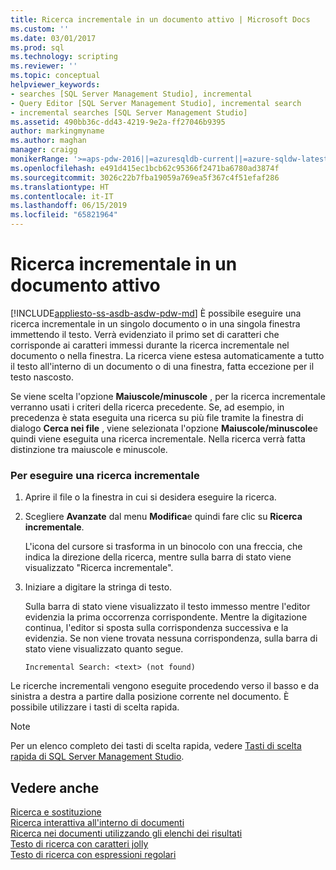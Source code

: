 ```yaml
---
title: Ricerca incrementale in un documento attivo | Microsoft Docs
ms.custom: ''
ms.date: 03/01/2017
ms.prod: sql
ms.technology: scripting
ms.reviewer: ''
ms.topic: conceptual
helpviewer_keywords:
- searches [SQL Server Management Studio], incremental
- Query Editor [SQL Server Management Studio], incremental search
- incremental searches [SQL Server Management Studio]
ms.assetid: 490bb36c-dd43-4219-9e2a-ff27046b9395
author: markingmyname
ms.author: maghan
manager: craigg
monikerRange: '>=aps-pdw-2016||=azuresqldb-current||=azure-sqldw-latest||>=sql-server-2016||=sqlallproducts-allversions||>=sql-server-linux-2017||=azuresqldb-mi-current'
ms.openlocfilehash: e491d415ec1bcb62c95366f2471ba6780ad3874f
ms.sourcegitcommit: 3026c22b7fba19059a769ea5f367c4f51efaf286
ms.translationtype: HT
ms.contentlocale: it-IT
ms.lasthandoff: 06/15/2019
ms.locfileid: "65821964"
---
```

# <a name="search-an-active-document-incrementally"></a>Ricerca incrementale in un documento attivo
[!INCLUDE[appliesto-ss-asdb-asdw-pdw-md](../../includes/appliesto-ss-asdb-asdw-pdw-md.md)]
  È possibile eseguire una ricerca incrementale in un singolo documento o in una singola finestra immettendo il testo. Verrà evidenziato il primo set di caratteri che corrisponde ai caratteri immessi durante la ricerca incrementale nel documento o nella finestra. La ricerca viene estesa automaticamente a tutto il testo all'interno di un documento o di una finestra, fatta eccezione per il testo nascosto.  
  
 Se viene scelta l'opzione **Maiuscole/minuscole** , per la ricerca incrementale verranno usati i criteri della ricerca precedente. Se, ad esempio, in precedenza è stata eseguita una ricerca su più file tramite la finestra di dialogo **Cerca nei file** , viene selezionata l'opzione **Maiuscole/minuscole**e quindi viene eseguita una ricerca incrementale. Nella ricerca verrà fatta distinzione tra maiuscole e minuscole.  
  
### <a name="to-search-incrementally"></a>Per eseguire una ricerca incrementale  
  
1.  Aprire il file o la finestra in cui si desidera eseguire la ricerca.  
  
2.  Scegliere **Avanzate** dal menu **Modifica**e quindi fare clic su **Ricerca incrementale**.  
  
     L'icona del cursore si trasforma in un binocolo con una freccia, che indica la direzione della ricerca, mentre sulla barra di stato viene visualizzato "Ricerca incrementale".  
  
3.  Iniziare a digitare la stringa di testo.  
  
     Sulla barra di stato viene visualizzato il testo immesso mentre l'editor evidenzia la prima occorrenza corrispondente. Mentre la digitazione continua, l'editor si sposta sulla corrispondenza successiva e la evidenzia. Se non viene trovata nessuna corrispondenza, sulla barra di stato viene visualizzato quanto segue.  
  
    ```  
    Incremental Search: <text> (not found)  
    ```  
  
 Le ricerche incrementali vengono eseguite procedendo verso il basso e da sinistra a destra a partire dalla posizione corrente nel documento. È possibile utilizzare i tasti di scelta rapida.  
  
> [!NOTE]  
>  Per un elenco completo dei tasti di scelta rapida, vedere [Tasti di scelta rapida di SQL Server Management Studio](../../tools/sql-server-management-studio/sql-server-management-studio-keyboard-shortcuts.md).  
  
## <a name="see-also"></a>Vedere anche  
 [Ricerca e sostituzione](../../relational-databases/scripting/search-and-replace.md)   
 [Ricerca interattiva all'interno di documenti](../../relational-databases/scripting/search-documents-interactively.md)   
 [Ricerca nei documenti utilizzando gli elenchi dei risultati](../../relational-databases/scripting/search-documents-using-results-lists.md)   
 [Testo di ricerca con caratteri jolly](../../relational-databases/scripting/search-text-with-wildcards.md)   
 [Testo di ricerca con espressioni regolari](../../relational-databases/scripting/search-text-with-regular-expressions.md)  
  
  
